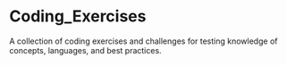 # Coding_Exercises
A collection of coding exercises and challenges for testing knowledge of concepts, languages, and best practices.
